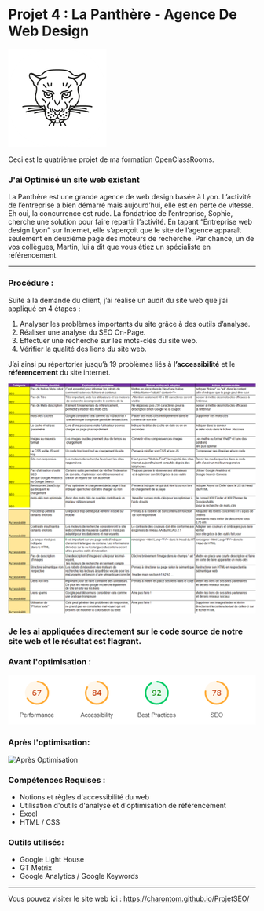 # Projet 4 : La Panthère - Agence De Web Design

![Logo du site](https://github.com/CharonTom/ProjetSEO/blob/main/img/logo.png)

Ceci est le quatrième projet de ma formation OpenClassRooms.

### J'ai Optimisé un site web existant 

La Panthère est une grande agence de web design basée à Lyon. L’activité de l’entreprise a bien démarré mais aujourd’hui, elle est en perte de vitesse. Eh oui, la concurrence est rude. La fondatrice de l’entreprise, Sophie, cherche une solution pour faire repartir l’activité. En tapant “Entreprise web design Lyon” sur Internet, elle s’aperçoit que le site de l’agence apparaît seulement en deuxième page des moteurs de recherche. Par chance, un de vos collègues, Martin, lui a dit que vous étiez un spécialiste en référencement.

---

### Procédure :

Suite à la demande du client, j’ai réalisé un audit du site web que j’ai appliqué en 4
étapes :

1) Analyser les problèmes importants du site grâce à des outils d’analyse.
2) Réaliser une analyse du SEO On-Page.
3) Effectuer une recherche sur les mots-clés du site web.
4) Vérifier la qualité des liens du site web.

J’ai ainsi pu répertorier jusqu’à 19 problèmes liés à **l’accessibilité** et le
**référencement** du site internet.


![Tableau d'erreur SEO](https://github.com/CharonTom/ProjetSEO/blob/main/img/Tableau%20SEO.png)
![Tableau d'erreur Access](https://github.com/CharonTom/ProjetSEO/blob/main/img/Tableau%20Access.png)

### Je les ai appliquées directement sur le code source de notre site web et le résultat est flagrant.

### Avant l'optimisation :


![Avant Optimisation](https://github.com/CharonTom/ProjetSEO/blob/main/img/Index%20avant.png)



### Après l'optimisation:


![Après Optimisation](https://github.com/CharonTom/ProjetSEO/blob/main/img/index%20apr%C3%A8s.PNG)



### Compétences Requises : 

- Notions et règles d'accessibilité du web
- Utilisation d'outils d'analyse et d'optimisation de référencement
- Excel
- HTML / CSS


### Outils utilisés:

- Google Light House
- GT Metrix
- Google Analytics / Google Keywords

---

Vous pouvez visiter le site web ici : https://charontom.github.io/ProjetSEO/
